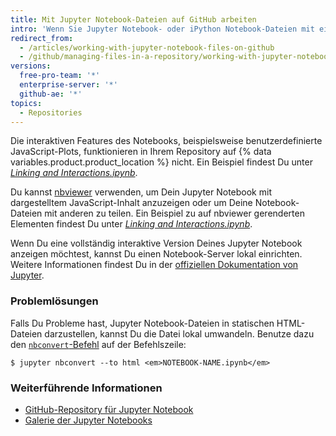 ```yaml
---
title: Mit Jupyter Notebook-Dateien auf GitHub arbeiten
intro: 'Wenn Sie Jupyter Notebook- oder iPython Notebook-Dateien mit einer *.ipynb*-Erweiterung auf {% data variables.product.product_location %} hinzufügen, werden sie in Ihrem Repository als statische HTML-Dateien gerendert.'
redirect_from:
  - /articles/working-with-jupyter-notebook-files-on-github
  - /github/managing-files-in-a-repository/working-with-jupyter-notebook-files-on-github
versions:
  free-pro-team: '*'
  enterprise-server: '*'
  github-ae: '*'
topics:
  - Repositories
---
```


Die interaktiven Features des Notebooks, beispielsweise benutzerdefinierte JavaScript-Plots, funktionieren in Ihrem Repository auf {% data variables.product.product_location %} nicht. Ein Beispiel findest Du unter [*Linking and Interactions.ipynb*](https://github.com/bokeh/bokeh-notebooks/blob/main/tutorial/06%20-%20Linking%20and%20Interactions.ipynb).

Du kannst [nbviewer](https://nbviewer.jupyter.org/) verwenden, um Dein Jupyter Notebook mit dargestelltem JavaScript-Inhalt anzuzeigen oder um Deine Notebook-Dateien mit anderen zu teilen. Ein Beispiel zu auf nbviewer gerenderten Elementen findest Du unter [*Linking and Interactions.ipynb*](https://nbviewer.jupyter.org/github/bokeh/bokeh-notebooks/blob/main/tutorial/06%20-%20Linking%20and%20Interactions.ipynb).

Wenn Du eine vollständig interaktive Version Deines Jupyter Notebook anzeigen möchtest, kannst Du einen Notebook-Server lokal einrichten. Weitere Informationen findest Du in der [offiziellen Dokumentation von Jupyter](http://jupyter.readthedocs.io/en/latest/index.html).

### Problemlösungen

Falls Du Probleme hast, Jupyter Notebook-Dateien in statischen HTML-Dateien darzustellen, kannst Du die Datei lokal umwandeln. Benutze dazu den [`nbconvert`-Befehl](https://github.com/jupyter/nbconvert) auf der Befehlszeile:

```shell
$ jupyter nbconvert --to html <em>NOTEBOOK-NAME.ipynb</em>
```

### Weiterführende Informationen

- [GitHub-Repository für Jupyter Notebook](https://github.com/jupyter/jupyter_notebook)
- [Galerie der Jupyter Notebooks](https://github.com/jupyter/jupyter/wiki/A-gallery-of-interesting-Jupyter-Notebooks)
